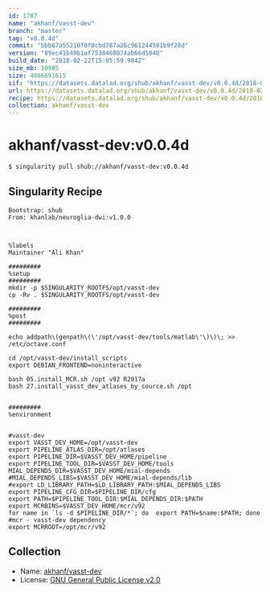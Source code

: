 ```yaml
---
id: 1787
name: "akhanf/vasst-dev"
branch: "master"
tag: "v0.0.4d"
commit: "bbb67a55210f0f0cbd787a26c961244591b9f28d"
version: "09ec41b49b1af7538468874ab66d5040"
build_date: "2018-02-22T15:05:59.984Z"
size_mb: 10985
size: 4666691615
sif: "https://datasets.datalad.org/shub/akhanf/vasst-dev/v0.0.4d/2018-02-22-bbb67a55-09ec41b4/09ec41b49b1af7538468874ab66d5040.simg"
url: https://datasets.datalad.org/shub/akhanf/vasst-dev/v0.0.4d/2018-02-22-bbb67a55-09ec41b4/
recipe: https://datasets.datalad.org/shub/akhanf/vasst-dev/v0.0.4d/2018-02-22-bbb67a55-09ec41b4/Singularity
collection: akhanf/vasst-dev
---
```


# akhanf/vasst-dev:v0.0.4d

```bash
$ singularity pull shub://akhanf/vasst-dev:v0.0.4d
```

## Singularity Recipe

```singularity
Bootstrap: shub
From: khanlab/neuroglia-dwi:v1.0.0



%labels
Maintainer "Ali Khan"

#########
%setup
#########
mkdir -p $SINGULARITY_ROOTFS/opt/vasst-dev
cp -Rv . $SINGULARITY_ROOTFS/opt/vasst-dev

#########
%post
#########

echo addpath\(genpath\(\'/opt/vasst-dev/tools/matlab\'\)\)\; >> /etc/octave.conf 

cd /opt/vasst-dev/install_scripts
export DEBIAN_FRONTEND=noninteractive

bash 05.install_MCR.sh /opt v92 R2017a
bash 27.install_vasst_dev_atlases_by_source.sh /opt


#########
%environment


#vasst-dev
export VASST_DEV_HOME=/opt/vasst-dev
export PIPELINE_ATLAS_DIR=/opt/atlases
export PIPELINE_DIR=$VASST_DEV_HOME/pipeline
export PIPELINE_TOOL_DIR=$VASST_DEV_HOME/tools
MIAL_DEPENDS_DIR=$VASST_DEV_HOME/mial-depends
#MIAL_DEPENDS_LIBS=$VASST_DEV_HOME/mial-depends/lib
#export LD_LIBRARY_PATH=$LD_LIBRARY_PATH:$MIAL_DEPENDS_LIBS
export PIPELINE_CFG_DIR=$PIPELINE_DIR/cfg
export PATH=$PIPELINE_TOOL_DIR:$MIAL_DEPENDS_DIR:$PATH
export MCRBINS=$VASST_DEV_HOME/mcr/v92
for name in `ls -d $PIPELINE_DIR/*`; do  export PATH=$name:$PATH; done
#mcr - vasst-dev dependency
export MCRROOT=/opt/mcr/v92
```

## Collection

 - Name: [akhanf/vasst-dev](https://github.com/akhanf/vasst-dev)
 - License: [GNU General Public License v2.0](https://api.github.com/licenses/gpl-2.0)

